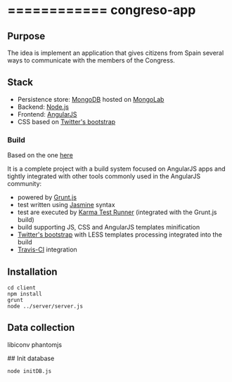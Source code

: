 ============
congreso-app
============

## Purpose

The idea is implement an application that gives citizens from Spain several ways to communicate with the members of the Congress.

## Stack

* Persistence store: [MongoDB](http://www.mongodb.org/) hosted on [MongoLab](https://mongolab.com/)
* Backend: [Node.js](http://nodejs.org/)
* Frontend: [AngularJS](http://www.angularjs.org/)
* CSS based on [Twitter's bootstrap](http://getbootstrap.com/)


### Build

Based on the one [here](https://github.com/angular-app/angular-app)

It is a complete project with a build system focused on AngularJS apps and tightly integrated with other tools commonly used in the AngularJS community:
* powered by [Grunt.js](http://gruntjs.com/)
* test written using [Jasmine](http://jasmine.github.io/) syntax
* test are executed by [Karma Test Runner](http://karma-runner.github.io/0.8/index.html) (integrated with the Grunt.js build)
* build supporting JS, CSS and AngularJS templates minification
* [Twitter's bootstrap](http://getbootstrap.com/) with LESS templates processing integrated into the build
* [Travis-CI](https://travis-ci.org/) integration

## Installation
```
cd client
npm install
grunt
node ../server/server.js
```

## Data collection
libiconv
phantomjs

## Init database
```
node initDB.js
```
